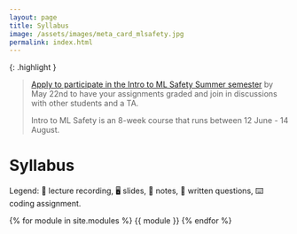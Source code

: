 ```yaml
---
layout: page
title: Syllabus
image: /assets/images/meta_card_mlsafety.jpg
permalink: index.html
---
```


{: .highlight }
> [Apply to participate in the Intro to ML Safety Summer semester](https://airtable.com/shredY1461hyCVYC6) by May 22nd to have your assignments graded and join in discussions with other students and a TA.
> 
> Intro to ML Safety is an 8-week course that runs between 12 June - 14 August.

# Syllabus

Legend: 🎥 lecture recording, 🖥️ slides, 📖 notes, 📝 written questions, ⌨️ coding assignment.

{% for module in site.modules %}
{{ module }}
{% endfor %}
